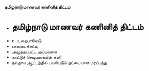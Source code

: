**தமிழ்நாடு மாணவர் கணினித் திட்டம்**
- # தமிழ்நாடு மாணவர் கணினித் திட்டம்
- n. உறைபாலேடு
- பாலடைக்கட்டி
- அழுத்தப்பட்ட அப்பவகை
- காட்டுச் செடிவகையின் கனி
- நவதாய ஆட்டத்தில் பயன்படும் தட்டையான மரப்பந்து.

